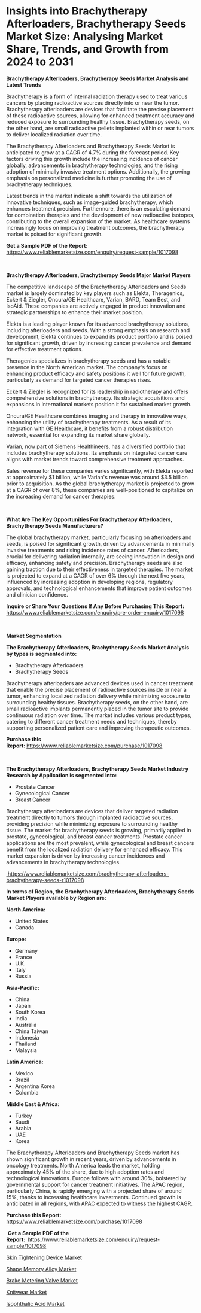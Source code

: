 <p><h1>Insights into Brachytherapy Afterloaders, Brachytherapy Seeds Market Size: Analysing Market Share, Trends, and Growth from 2024 to 2031</h1></p><p><strong>Brachytherapy Afterloaders, Brachytherapy Seeds Market Analysis and Latest Trends</strong></p>
<p><p>Brachytherapy is a form of internal radiation therapy used to treat various cancers by placing radioactive sources directly into or near the tumor. Brachytherapy afterloaders are devices that facilitate the precise placement of these radioactive sources, allowing for enhanced treatment accuracy and reduced exposure to surrounding healthy tissue. Brachytherapy seeds, on the other hand, are small radioactive pellets implanted within or near tumors to deliver localized radiation over time.</p><p>The Brachytherapy Afterloaders and Brachytherapy Seeds Market is anticipated to grow at a CAGR of 4.7% during the forecast period. Key factors driving this growth include the increasing incidence of cancer globally, advancements in brachytherapy technologies, and the rising adoption of minimally invasive treatment options. Additionally, the growing emphasis on personalized medicine is further promoting the use of brachytherapy techniques.</p><p>Latest trends in the market indicate a shift towards the utilization of innovative techniques, such as image-guided brachytherapy, which enhances treatment precision. Furthermore, there is an escalating demand for combination therapies and the development of new radioactive isotopes, contributing to the overall expansion of the market. As healthcare systems increasingly focus on improving treatment outcomes, the brachytherapy market is poised for significant growth.</p></p>
<p><strong>Get a Sample PDF of the Report:&nbsp;</strong> <a href="https://www.reliablemarketsize.com/enquiry/request-sample/1017098">https://www.reliablemarketsize.com/enquiry/request-sample/1017098</a></p>
<p>&nbsp;</p>
<p><strong>Brachytherapy Afterloaders, Brachytherapy Seeds Major Market Players</strong></p>
<p><p>The competitive landscape of the Brachytherapy Afterloaders and Seeds market is largely dominated by key players such as Elekta, Theragenics, Eckert & Ziegler, Oncura/GE Healthcare, Varian, BARD, Team Best, and IsoAid. These companies are actively engaged in product innovation and strategic partnerships to enhance their market position.</p><p>Elekta is a leading player known for its advanced brachytherapy solutions, including afterloaders and seeds. With a strong emphasis on research and development, Elekta continues to expand its product portfolio and is poised for significant growth, driven by increasing cancer prevalence and demand for effective treatment options.</p><p>Theragenics specializes in brachytherapy seeds and has a notable presence in the North American market. The company's focus on enhancing product efficacy and safety positions it well for future growth, particularly as demand for targeted cancer therapies rises.</p><p>Eckert & Ziegler is recognized for its leadership in radiotherapy and offers comprehensive solutions in brachytherapy. Its strategic acquisitions and expansions in international markets position it for sustained market growth.</p><p>Oncura/GE Healthcare combines imaging and therapy in innovative ways, enhancing the utility of brachytherapy treatments. As a result of its integration with GE Healthcare, it benefits from a robust distribution network, essential for expanding its market share globally.</p><p>Varian, now part of Siemens Healthineers, has a diversified portfolio that includes brachytherapy solutions. Its emphasis on integrated cancer care aligns with market trends toward comprehensive treatment approaches.</p><p>Sales revenue for these companies varies significantly, with Elekta reported at approximately $1 billion, while Varian's revenue was around $3.5 billion prior to acquisition. As the global brachytherapy market is projected to grow at a CAGR of over 8%, these companies are well-positioned to capitalize on the increasing demand for cancer therapies.</p></p>
<p>&nbsp;</p>
<p><strong>What Are The Key Opportunities For Brachytherapy Afterloaders, Brachytherapy Seeds Manufacturers?</strong></p>
<p><p>The global brachytherapy market, particularly focusing on afterloaders and seeds, is poised for significant growth, driven by advancements in minimally invasive treatments and rising incidence rates of cancer. Afterloaders, crucial for delivering radiation internally, are seeing innovation in design and efficacy, enhancing safety and precision. Brachytherapy seeds are also gaining traction due to their effectiveness in targeted therapies. The market is projected to expand at a CAGR of over 6% through the next five years, influenced by increasing adoption in developing regions, regulatory approvals, and technological enhancements that improve patient outcomes and clinician confidence.</p></p>
<p><strong>Inquire or Share Your Questions If Any Before Purchasing This Report:</strong> <a href="https://www.reliablemarketsize.com/enquiry/pre-order-enquiry/1017098">https://www.reliablemarketsize.com/enquiry/pre-order-enquiry/1017098</a></p>
<p>&nbsp;</p>
<p><strong>Market Segmentation</strong></p>
<p><strong>The Brachytherapy Afterloaders, Brachytherapy Seeds Market Analysis by types is segmented into:</strong></p>
<p><ul><li>Brachytherapy Afterloaders</li><li>Brachytherapy Seeds</li></ul></p>
<p><p>Brachytherapy afterloaders are advanced devices used in cancer treatment that enable the precise placement of radioactive sources inside or near a tumor, enhancing localized radiation delivery while minimizing exposure to surrounding healthy tissues. Brachytherapy seeds, on the other hand, are small radioactive implants permanently placed in the tumor site to provide continuous radiation over time. The market includes various product types, catering to different cancer treatment needs and techniques, thereby supporting personalized patient care and improving therapeutic outcomes.</p></p>
<p><strong>Purchase this Report:&nbsp;</strong><a href="https://www.reliablemarketsize.com/purchase/1017098">https://www.reliablemarketsize.com/purchase/1017098</a></p>
<p>&nbsp;</p>
<p><strong>The Brachytherapy Afterloaders, Brachytherapy Seeds Market Industry Research by Application is segmented into:</strong></p>
<p><ul><li>Prostate Cancer</li><li>Gynecological Cancer</li><li>Breast Cancer</li></ul></p>
<p><p>Brachytherapy afterloaders are devices that deliver targeted radiation treatment directly to tumors through implanted radioactive sources, providing precision while minimizing exposure to surrounding healthy tissue. The market for brachytherapy seeds is growing, primarily applied in prostate, gynecological, and breast cancer treatments. Prostate cancer applications are the most prevalent, while gynecological and breast cancers benefit from the localized radiation delivery for enhanced efficacy. This market expansion is driven by increasing cancer incidences and advancements in brachytherapy technologies.</p></p>
<p><a href="https://www.reliablemarketsize.com/brachytherapy-afterloaders-brachytherapy-seeds-r1017098">&nbsp;https://www.reliablemarketsize.com/brachytherapy-afterloaders-brachytherapy-seeds-r1017098</a></p>
<p><strong>In terms of Region, the Brachytherapy Afterloaders, Brachytherapy Seeds Market Players available by Region are:</strong></p>
<p>
    <p> <strong> North America: </strong>
        <ul>
            <li>United States</li>
            <li>Canada</li>
        </ul>
        </p> 
    <p> <strong> Europe: </strong>
        <ul>
            <li>Germany</li>
            <li>France</li>
            <li>U.K.</li>
            <li>Italy</li>
            <li>Russia</li>
        </ul>
        </p> 
    <p> <strong> Asia-Pacific: </strong>
        <ul>
            <li>China</li>
            <li>Japan</li>
            <li>South Korea</li>
            <li>India</li>
            <li>Australia</li>
            <li>China Taiwan</li>
            <li>Indonesia</li>
            <li>Thailand</li>
            <li>Malaysia</li>
        </ul>
        </p> 
    <p> <strong> Latin America: </strong>
        <ul>
            <li>Mexico</li>
            <li>Brazil</li>
            <li>Argentina Korea</li>
            <li>Colombia</li>
        </ul>
        </p> 
    <p> <strong> Middle East & Africa: </strong>
        <ul>
            <li>Turkey</li>
            <li>Saudi</li>
            <li>Arabia</li>
            <li>UAE</li>
            <li>Korea</li>
        </ul>
    </p>
    </p>
<p><p>The Brachytherapy Afterloaders and Brachytherapy Seeds market has shown significant growth in recent years, driven by advancements in oncology treatments. North America leads the market, holding approximately 45% of the share, due to high adoption rates and technological innovations. Europe follows with around 30%, bolstered by governmental support for cancer treatment initiatives. The APAC region, particularly China, is rapidly emerging with a projected share of around 15%, thanks to increasing healthcare investments. Continued growth is anticipated in all regions, with APAC expected to witness the highest CAGR.</p></p>
<p><strong>Purchase this Report: </strong><a href="https://www.reliablemarketsize.com/purchase/1017098">https://www.reliablemarketsize.com/purchase/1017098</a></p>
<p>&nbsp;<strong>Get a Sample PDF of the Report:&nbsp;&nbsp;</strong><a href="https://www.reliablemarketsize.com/enquiry/request-sample/1017098">https://www.reliablemarketsize.com/enquiry/request-sample/1017098</a></p>
<p><strong></strong></p>
<p><p><a href="https://www.linkedin.com/pulse/skin-tightening-device-market-research-report-exploring-gqtqe?trackingId=4xBWNX%2FtSjuzFOxWLgYh1g%3D%3D">Skin Tightening Device Market</a></p><p><a href="https://medium.com/@daveblock12/this-report-on-shape-memory-alloy-market-is-a-comprehensive-analysis-of-market-shares-6d3b62607ce6">Shape Memory Alloy Market</a></p><p><a href="https://www.linkedin.com/pulse/insights-brake-metering-valve-market-share-competitive-landscape-u6nle?trackingId=wWw2ow6NRBSKWh%2BynYBVgw%3D%3D">Brake Metering Valve Market</a></p><p><a href="https://medium.com/@caseyee25/global-knitwear-market-size-share-analysis-by-product-type-by-application-by-region-d2d511a75ae9">Knitwear Market</a></p><p><a href="https://issuu.com/reportprime-2/docs/isophthalic-acid-market-size-2030.p_0cb832d5f82410">Isophthalic Acid Market</a></p></p>